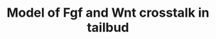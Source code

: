 ---
annotations:
- id: PW:0000328
  parent: signaling pathway
  type: Pathway Ontology
  value: fibroblast growth factor signaling pathway
- id: PW:0000008
  parent: signaling pathway
  type: Pathway Ontology
  value: Wnt signaling pathway
authors:
- Khanspers
description: A simple model of the Fgf and Wnt gene network in the zebrafish tailbud.  Fgf
  signaling inhibits transcription of the Wnt inhibitors dkk1 and notum1a. PI3k signaling
  activates the Wnt pathway by phosphorylating (inactivating) Gsk3β. Phosphorylation
  of Gsk3β also leads to an increase in active Erk levels, suggesting Wnt signaling
  promotes Mapk activity. Fgf and Wnt have opposing effects on transcription of co-regulated
  genes, which include Fgf (spred3) and Wnt (dkk1, notum1a) inhibitors. (From Stulberg
  et al)
last-edited: 2017-07-26
organisms:
- Danio rerio
redirect_from:
- /index.php/Pathway:WP4021
- /instance/WP4021
- /instance/WP4021_rr93043
revision: r93043
schema-jsonld:
- '@context': https://schema.org/
  '@id': https://wikipathways.github.io/pathways/WP4021.html
  '@type': Dataset
  creator:
    '@type': Organization
    name: WikiPathways
  description: A simple model of the Fgf and Wnt gene network in the zebrafish tailbud.  Fgf
    signaling inhibits transcription of the Wnt inhibitors dkk1 and notum1a. PI3k
    signaling activates the Wnt pathway by phosphorylating (inactivating) Gsk3β. Phosphorylation
    of Gsk3β also leads to an increase in active Erk levels, suggesting Wnt signaling
    promotes Mapk activity. Fgf and Wnt have opposing effects on transcription of
    co-regulated genes, which include Fgf (spred3) and Wnt (dkk1, notum1a) inhibitors.
    (From Stulberg et al)
  keywords:
  - dkk1a
  - dkk1b
  - erk1
  - erk2
  - fgf10a
  - fgf10b
  - fgf16
  - fgf17
  - fgf19
  - fgf24
  - fgf3
  - fgf4
  - fgf8a
  - gsk3b
  - notum1a
  - ntl
  - pik3ca
  - pik3cb
  - pik3cd
  - pik3cg
  - spred3
  - spt
  - tbx6
  - wnt11
  - wnt3
  - wnt3a
  - wnt5b
  - wnt7ba
  - wnt8a
  license: CC0
  name: 'Model of Fgf and Wnt crosstalk in tailbud '
seo: CreativeWork
title: 'Model of Fgf and Wnt crosstalk in tailbud '
wpid: WP4021
---